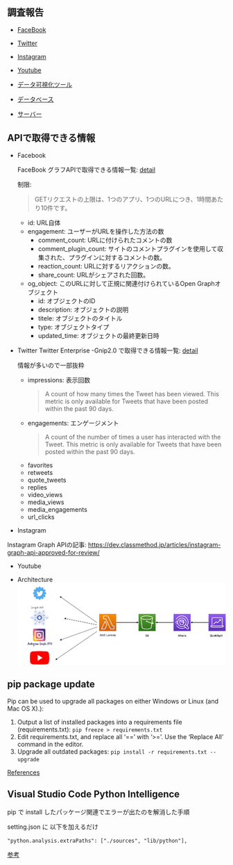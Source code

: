 ## 調査報告

- [FaceBook](facebook/facebook-api.md)
- [Twitter](twitter/twitter-api.md)
- [Instagram](instagram/instagram-api.md)
- [Youtube](youtube/youtube-api.md)

- [データ可視化ツール](./tools/visualization_tool.md)
- [データベース](./tools/database.md)
- [サーバー](./tools/server.md)

## APIで取得できる情報

- Facebook

  FaceBook グラフAPIで取得できる情報一覧: [detail](https://developers.facebook.com/docs/graph-api/reference/v13.0/url)

  制限: 
    > GETリクエストの上限は、1つのアプリ、1つのURLにつき、1時間あたり10件です。

  - id: URL自体
  - engagement: ユーザーがURLを操作した方法の数
    - comment_count: URLに付けられたコメントの数
    - comment_plugin_count: サイトのコメントプラグインを使用して収集された、プラグインに対するコメントの数。
    - reaction_count: URLに対するリアクションの数。
    - share_count: URLがシェアされた回数。
  - og_object: このURLに対して正規に関連付けられているOpen Graphオブジェクト
    - id: オブジェクトのID
    - description: オブジェクトの説明
    - titele: オブジェクトのタイトル
    - type: オブジェクトタイプ
    - updated_time: オブジェクトの最終更新日時


- Twitter
  Twitter Enterprise -Gnip2.0 で取得できる情報一覧: [detail](https://developer.twitter.com/en/docs/twitter-api/enterprise/engagement-api/overview)

  情報が多いので一部抜粋
  - impressions: 表示回数
    > A count of how many times the Tweet has been viewed. This metric is only available for Tweets that have been posted within the past 90 days.
  - engagements: エンゲージメント
    > A count of the number of times a user has interacted with the Tweet. This metric is only available for Tweets that have been posted within the past 90 days.
  - favorites
  - retweets
  - quote_tweets
  - replies
  - video_views
  - media_views
  - media_engagements
  - url_clicks

- Instagram

Instagram Graph APIの記事: https://dev.classmethod.jp/articles/instagram-graph-api-approved-for-review/

- Youtube

- Architecture
![](./images/aws-architecture.png)
## pip package update

Pip can be used to upgrade all packages on either Windows or Linux (and Mac OS X).):

1. Output a list of installed packages into a requirements file (requirements.txt): 
  `pip freeze > requirements.txt`
2. Edit requirements.txt, and replace all ‘==’ with ‘>=’. Use the ‘Replace All’ command in the editor.
3. Upgrade all outdated packages: 
  `pip install -r requirements.txt --upgrade`

[References](https://www.activestate.com/resources/quick-reads/how-to-update-all-python-packages/)

## Visual Studio Code Python Intelligence 

pip で install したパッケージ関連でエラーが出たのを解消した手順

setting.json に 以下を加えるだけ

```
"python.analysis.extraPaths": ["./sources", "lib/python"],
```

[参考](https://github.com/microsoft/pylance-release/issues/29)
